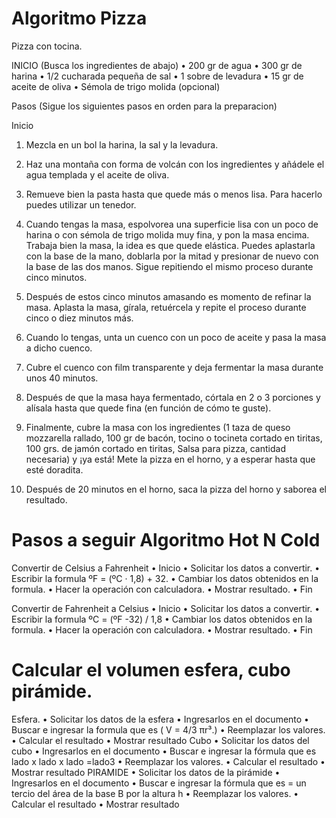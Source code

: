 # Algoritmo Pizza

Pizza con tocina.

INICIO (Busca los ingredientes de abajo) 
•	 200 gr de agua
•	 300 gr de harina
•	 1/2 cucharada pequeña de sal
•	 1 sobre de levadura
•	 15 gr de aceite de oliva
•	 Sémola de trigo molida (opcional)

Pasos (Sigue los siguientes pasos en orden para la preparacion)

Inicio 
1.	Mezcla en un bol la harina, la sal y la levadura.

2.	Haz una montaña con forma de volcán con los ingredientes y añádele el agua templada y el aceite de oliva.

3.	Remueve bien la pasta hasta que quede más o menos lisa. Para hacerlo puedes utilizar un tenedor.

4.	Cuando tengas la masa, espolvorea una superficie lisa con un poco de harina o con sémola de trigo molida muy fina, y pon la masa encima. Trabaja bien la masa, la idea es que quede elástica. Puedes aplastarla con la base de la mano, doblarla por la mitad y presionar de nuevo con la base de las dos manos. Sigue repitiendo el mismo proceso durante cinco minutos.

5.	Después de estos cinco minutos amasando es momento de refinar la masa. Aplasta la masa, gírala, retuércela y repite el proceso durante cinco o diez minutos más.

6.	Cuando lo tengas, unta un cuenco con un poco de aceite y pasa la masa a dicho cuenco.

7.	Cubre el cuenco con film transparente y deja fermentar la masa durante unos 40 minutos.

8.	Después de que la masa haya fermentado, córtala en 2 o 3 porciones y alísala hasta que quede fina (en función de cómo te guste).

9.	Finalmente, cubre la masa con los ingredientes (1 taza de queso mozzarella rallado, 100 gr de bacón, tocino o tocineta cortado en tiritas, 100 grs. de jamón cortado en tiritas, Salsa para pizza, cantidad necesaria) y ¡ya está! Mete la pizza en el horno, y a esperar hasta que esté doradita. 

10.	Después de 20 minutos en el horno, saca la pizza del horno y saborea el resultado. 

# Pasos a seguir Algoritmo Hot N Cold
Convertir de Celsius a Fahrenheit
•	Inicio
•	Solicitar los datos a convertir. 
•	Escribir la formula ºF = (ºC · 1,8) + 32.
•	Cambiar los datos obtenidos en la formula. 
•	Hacer la operación con calculadora. 
•	Mostrar resultado. 
•	Fin

Convertir de Fahrenheit a Celsius
•	Inicio
•	Solicitar los datos a convertir. 
•	Escribir la formula ºC = (ºF -32) / 1,8
•	Cambiar los datos obtenidos en la formula. 
•	Hacer la operación con calculadora. 
•	Mostrar resultado. 
•	Fin

# Calcular el volumen esfera, cubo pirámide.
Esfera. 
•	Solicitar los datos de la esfera 
•	Ingresarlos en el documento 
•	Buscar e ingresar la formula que es ( V = 4/3 πr³.)
•	Reemplazar los valores.
•	Calcular el resultado
•	Mostrar resultado
Cubo 
•	Solicitar los datos del cubo 
•	Ingresarlos en el documento 
•	Buscar e ingresar la fórmula que es lado x lado x lado =lado3
•	Reemplazar los valores.
•	Calcular el resultado
•	Mostrar resultado
PIRAMIDE
•	Solicitar los datos de la pirámide 
•	Ingresarlos en el documento 
•	Buscar e ingresar la fórmula que es = un tercio del área de la base B por la altura h
•	Reemplazar los valores.
•	Calcular el resultado
•	Mostrar resultado
